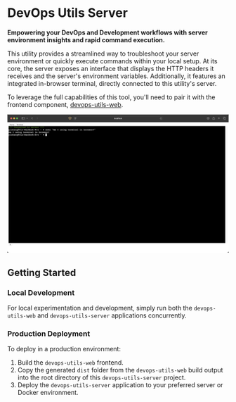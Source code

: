 # DevOps Utils Server

**Empowering your DevOps and Development workflows with server environment insights and rapid command execution.**

This utility provides a streamlined way to troubleshoot your server environment or quickly execute commands within your local setup. At its core, the server exposes an interface that displays the HTTP headers it receives and the server's environment variables. Additionally, it features an integrated in-browser terminal, directly connected to this utility's server.

To leverage the full capabilities of this tool, you'll need to pair it with the frontend component, [devops-utils-web](https://github.com/zhangyi921/devops-utils-web).

![Terminal screenshot](https://raw.githubusercontent.com/zhangyi921/devops-utils-server/refs/heads/main/Screenshot1.png)

## Getting Started

### Local Development

For local experimentation and development, simply run both the `devops-utils-web` and `devops-utils-server` applications concurrently.

### Production Deployment

To deploy in a production environment:

1.  Build the `devops-utils-web` frontend.
2.  Copy the generated `dist` folder from the `devops-utils-web` build output into the root directory of this `devops-utils-server` project.
3.  Deploy the `devops-utils-server` application to your preferred server or Docker environment.